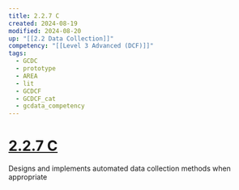 ```yaml
---
title: 2.2.7 C
created: 2024-08-19
modified: 2024-08-20
up: "[[2.2 Data Collection]]"
competency: "[[Level 3 Advanced (DCF)]]"
tags:
  - GCDC
  - prototype
  - AREA
  - lit
  - GCDCF
  - GCDCF_cat
  - gcdata_competency
---
```

# [2.2.7 C](2.2.7%20C.md)
Designs and implements automated data collection methods when appropriate
